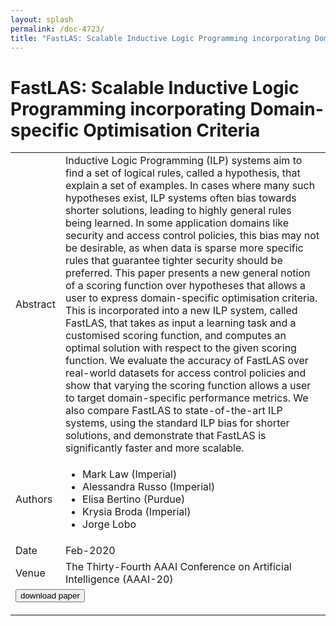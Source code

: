 ```yaml
---
layout: splash
permalink: /doc-4723/
title: "FastLAS: Scalable Inductive Logic Programming incorporating Domain-specific Optimisation Criteria"
---
```


# FastLAS: Scalable Inductive Logic Programming incorporating Domain-specific Optimisation Criteria

<table>
    <tbody>
    <tr>
        <td>Abstract</td>
        <td>Inductive Logic Programming (ILP) systems aim to find a set of logical rules, called a hypothesis, that explain a set of examples. In cases where many such hypotheses exist, ILP systems often bias towards shorter solutions, leading to highly general rules being learned. In some application domains like security and access control policies, this bias may not be desirable, as when data is sparse more specific rules that guarantee tighter security should be preferred. This paper presents a new general notion of a scoring function over hypotheses that allows a user to express domain-specific optimisation criteria. This is incorporated into a new ILP system, called FastLAS, that takes as input a learning task and a customised scoring function, and computes an optimal solution with respect to the given scoring function. We evaluate the accuracy of FastLAS over real-world datasets for access control policies and show that varying the scoring function allows a user to target domain-specific performance metrics. We also compare FastLAS to state-of-the-art ILP systems, using the standard ILP bias for shorter solutions, and demonstrate that FastLAS is significantly faster and more scalable.</td>
    </tr>
    <tr>
        <td>Authors</td>
        <td>
            <ul>
                <li>Mark Law (Imperial)</li>
                <li>Alessandra Russo (Imperial)</li>
                <li>Elisa Bertino (Purdue)</li>
                <li>Krysia Broda (Imperial)</li>
                <li>Jorge Lobo</li>
            </ul>
        </td>
    </tr>
    <tr>
        <td>Date</td>
        <td>Feb-2020</td>
    </tr>
    <tr>
        <td>Venue</td>
        <td>The Thirty-Fourth AAAI Conference on Artificial Intelligence (AAAI-20)</td>
    </tr>
        <tr>
            <td colspan="2">
                <form method="get" action="https://dais-ita.org/sites/default/files/4590.pdf">
                    <button type="submit">download paper</button>
                </form>
            </td>
        </tr>
    </tbody>
</table>
